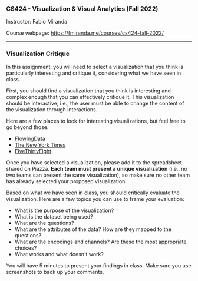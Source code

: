 ### CS424 - Visualization & Visual Analytics (Fall 2022)

Instructor: Fabio Miranda

Course webpage: https://fmiranda.me/courses/cs424-fall-2022/

---

### Visualization Critique

In this assignment, you will need to select a visualization that you think is particularly interesting and critique it, considering what we have seen in class.

First, you should find a visualization that you think is interesting and complex enough that you can effectively critique it. This visualization should be interactive, i.e., the user must be able to change the content of the visualization through interactions.

Here are a few places to look for interesting visualizations, but feel free to go beyond those:

* [FlowingData](https://data.cityofchicago.org/Transportation/Taxi-Trips/wrvz-psew)
* [The New York Times](https://ride.divvybikes.com/system-data)
* [FiveThirtyEight](https://fivethirtyeight.com/)

Once you have selected a visualization, please add it to the spreadsheet shared on Piazza. **Each team must present a unique visualization** (i.e., no two teams can present the same visualization), so make sure no other team has already selected your proposed visualization.

Based on what we have seen in class, you should critically evaluate the visualization. Here are a few topics you can use to frame your evaluation:

* What is the purpose of the visualization?
* What is the dataset being used?
* What are the questions?
* What are the attributes of the data? How are they mapped to the questions?
* What are the encodings and channels? Are these the most appropriate choices?
* What works and what doesn't work?

You will have 5 minutes to present your findings in class. Make sure you use screenshots to back up your comments.

